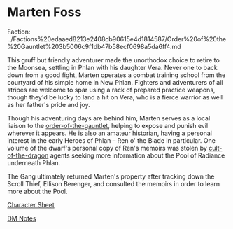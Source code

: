 # Marten Foss

Faction: ../Factions%20edaaed8213e2408cb90615e4d1814587/Order%20of%20the%20Gauntlet%203b5006c9f1db47b58ecf0698a5da6ff4.md

This gruff but friendly adventurer made the unorthodox choice to retire to the Moonsea, settling in Phlan with his daughter Vera. Never one to back down from a good fight, Marten operates a combat training school from the courtyard of his simple home in New Phlan. Fighters and adventurers of all stripes are welcome to spar using a rack of prepared practice weapons, though they'd be lucky to land a hit on Vera, who is a fierce warrior as well as her father's pride and joy.

Though his adventuring days are behind him, Marten serves as a local liaison to the [order-of-the-gauntlet](../factions/order-of-the-gauntlet.md), helping to expose and punish evil wherever it appears. He is also an amateur historian, having a personal interest in the early Heroes of Phlan – Ren o' the Blade in particular. One volume of the dwarf's personal copy of Ren's memoirs was stolen by [cult-of-the-dragon](../factions/cult-of-the-dragon.md) agents seeking more information about the Pool of Radiance underneath Phlan.

The Gang ultimately returned Marten's property after tracking down the Scroll Thief, Ellison Berenger, and consulted the memoirs in order to learn more about the Pool. 

[Character Sheet](Character%20Sheet.md)

[DM Notes](../campaign/PCs/Declan%20Truefire/DM%20Notes.md)